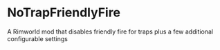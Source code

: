 # NoTrapFriendlyFire
A Rimworld mod that disables friendly fire for traps plus a few additional configurable settings

